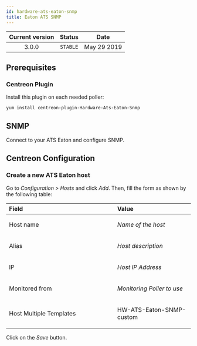```yaml
---
id: hardware-ats-eaton-snmp
title: Eaton ATS SNMP
---
```


| Current version | Status | Date |
| :-: | :-: | :-: |
| 3.0.0 | `STABLE` | May 29 2019 |

## Prerequisites
### Centreon Plugin
Install this plugin on each needed poller:

    yum install centreon-plugin-Hardware-Ats-Eaton-Snmp

## SNMP
Connect to your ATS Eaton and configure SNMP.

## Centreon Configuration
### Create a new ATS Eaton host
Go to *Configuration &gt; Hosts* and click *Add*. Then, fill the form as
shown by the following table:

<table>
<colgroup>
<col width="58%" />
<col width="41%" />
</colgroup>
<thead>
<tr class="header">
<th align="left">Field</th>
<th align="left">Value</th>
</tr>
</thead>
<tbody>
<tr class="odd">
<td align="left"><p>Host name</p></td>
<td align="left"><p><em>Name of the host</em></p></td>
</tr>
<tr class="even">
<td align="left"><p>Alias</p></td>
<td align="left"><p><em>Host description</em></p></td>
</tr>
<tr class="odd">
<td align="left"><p>IP</p></td>
<td align="left"><p><em>Host IP Address</em></p></td>
</tr>
<tr class="even">
<td align="left"><p>Monitored from</p></td>
<td align="left"><p><em>Monitoring Poller to use</em></p></td>
</tr>
<tr class="odd">
<td align="left"><p>Host Multiple Templates</p></td>
<td align="left"><p>HW-ATS-Eaton-SNMP-custom</p></td>
</tr>
</tbody>
</table>

Click on the *Save* button.

